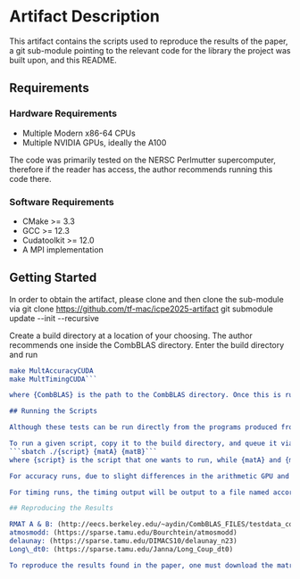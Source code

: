 # Artifact Description

This artifact contains the scripts used to reproduce the results of the paper, a git sub-module pointing to the relevant code for the library the project was built upon, and this README.

## Requirements
### Hardware Requirements
-  Multiple Modern x86-64 CPUs
- Multiple NVIDIA GPUs, ideally the A100

The code was primarily tested on the NERSC Perlmutter supercomputer, therefore if the reader has access, the author recommends running this code there.
### Software Requirements
- CMake >= 3.3
- GCC >= 12.3
- Cudatoolkit >= 12.0
- A MPI implementation

## Getting Started
In order to obtain the artifact, please clone and then clone the sub-module via 
  git clone https://github.com/tf-mac/icpe2025-artifact
  git submodule update --init --recursive

Create a build directory at a location of your choosing. The author recommends one inside the CombBLAS directory. Enter the build directory and run

  ```cmake {CombBLAS}
  make MultAccuracyCUDA
  make MultTimingCUDA```

where {CombBLAS} is the path to the CombBLAS directory. Once this is run, allow some time for each of the make commands to run.

## Running the Scripts

Although these tests can be run directly from the programs produced from the build, the authors recommend running the script. The scripts (accurately named) cover the accuracy of the code and the timing data of the code.

To run a given script, copy it to the build directory, and queue it via 
  ```sbatch ./{script} {matA} {matB}```
where {script} is the script that one wants to run, while {matA} and {matB} are the matrices to be multiplied in the tests. If you want to change the parameters in the timing script (relating to the number of iterations running and if the communication switching is performed), open the script and change these values as desired. Communication switching can be turned off by setting `comm=0`.

For accuracy runs, due to slight differences in the arithmetic GPU and CPU semirings if you have explicit zeros in your matrix you may observe an accuracy difference. Therefore, we ask you do not use matrices with explicit zeros without pre-processing to remove those zeros (in our test set, only Long_dt0 has explicit zeros. Because of this, this matrix is useful for timing tests but must be pre-processed for accuracy tests).

For timing runs, the timing output will be output to a file named according to matrix A. The format will be a CSV, with a label for the number of nodes used, and the columns follow the format of: Tradeoff heuristic (kB), GPU packets, Total packets, Total average runtime, Total average communication time, Total average computation time.

## Reproducing the Results

RMAT A & B: (http://eecs.berkeley.edu/~aydin/CombBLAS_FILES/testdata_combblas1.6.1.tgz)
atmosmodd: (https://sparse.tamu.edu/Bourchtein/atmosmodd)
delaunay: (https://sparse.tamu.edu/DIMACS10/delaunay_n23)
Long\_dt0: (https://sparse.tamu.edu/Janna/Long_Coup_dt0)

To reproduce the results found in the paper, one must download the matrices used in the paper and run the timing results above. Once downloaded, run them using the timing script as described above.
